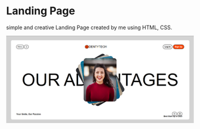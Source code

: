 # Landing Page 

simple and creative Landing Page created by me using HTML, CSS.

![image alt](https://github.com/NidhiBhamoriya/Landing_Page_Proj2/blob/226bca1437f7e2cde30b3fa344ecaf2a2d8c875a/Project2_img1_inLandscapeDevice.png)

